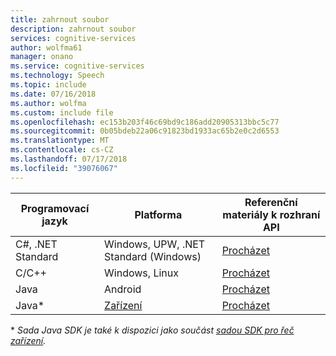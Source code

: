 ```yaml
---
title: zahrnout soubor
description: zahrnout soubor
services: cognitive-services
author: wolfma61
manager: onano
ms.service: cognitive-services
ms.technology: Speech
ms.topic: include
ms.date: 07/16/2018
ms.author: wolfma
ms.custom: include file
ms.openlocfilehash: ec153b203f46c69bd9c186add20905313bbc5c77
ms.sourcegitcommit: 0b05bdeb22a06c91823bd1933ac65b2e0c2d6553
ms.translationtype: MT
ms.contentlocale: cs-CZ
ms.lasthandoff: 07/17/2018
ms.locfileid: "39076067"
---
```

| Programovací jazyk | Platforma                                                                      | Referenční materiály k rozhraní API
| -                    | -                                                                             | -
| C#, .NET Standard    | Windows, UPW, .NET Standard (Windows)                                         | [Procházet](https://aka.ms/csspeech/csharpref)
| C/C++                | Windows, Linux                                                                | [Procházet](https://aka.ms/csspeech/cppref)
| Java                 | Android                                                                       | [Procházet](https://aka.ms/csspeech/javaref)
| Java\*               | [Zařízení](~/articles/cognitive-services/speech-service/speech-devices-sdk.md) | [Procházet](https://aka.ms/csspeech/javaref)

\* *Sada Java SDK je také k dispozici jako součást [sadou SDK pro řeč zařízení](~/articles/cognitive-services/speech-service/speech-devices-sdk.md).*

